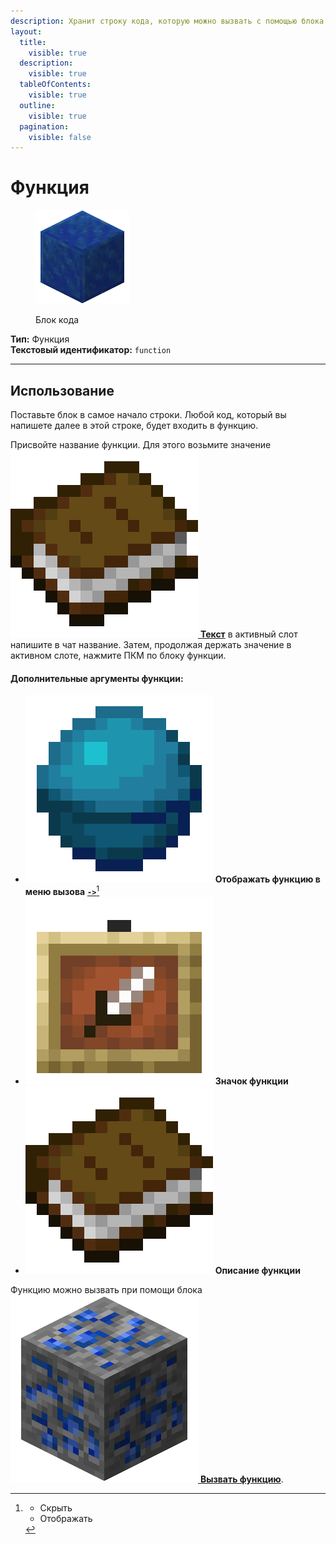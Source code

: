 ```yaml
---
description: Хранит строку кода, которую можно вызвать с помощью блока "Вызвать функцию".
layout:
  title:
    visible: true
  description:
    visible: true
  tableOfContents:
    visible: true
  outline:
    visible: true
  pagination:
    visible: false
---
```


# Функция

<figure><img src="../../../.gitbook/assets/lapis_block.png" alt="" width="150"><figcaption><p>Блок кода</p></figcaption></figure>

**Тип:** Функция\
**Текстовый идентификатор:** `function`

***

## Использование

Поставьте блок в самое начало строки. Любой код, который вы напишете далее в этой строке, будет входить в функцию.

Присвойте название функции. Для этого возьмите значение [<img src="../../../.gitbook/assets/book.png" alt="" data-size="line"> **Текст**](../arguments/text.md) в активный слот напишите в чат название. Затем, продолжая держать значение в активном слоте, нажмите ПКМ по блоку функции.

#### Дополнительные аргументы функции:

* [<img src="../../../.gitbook/assets/heart_of_the_sea.png" alt="" data-size="line">](../arguments/enum.md) **Отображать функцию в меню вызова** [**`->`**](#user-content-fn-1)[^1]
* [<img src="../../../.gitbook/assets/item_frame.png" alt="" data-size="line">](../arguments/item.md) **Значок функции**
* [<img src="../../../.gitbook/assets/book.png" alt="" data-size="line">](../arguments/text.md) **Описание функции**

Функцию можно вызвать при помощи блока [<img src="../../../.gitbook/assets/lapis_ore.png" alt="" data-size="line"> **Вызвать функцию**](call\_function.md).

[^1]: * Скрыть
    * Отображать
